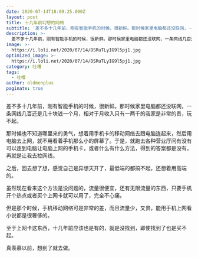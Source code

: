 ```yaml
---
date: 2020-07-14T18:09:25.000Z
layout: post
title: 十几年前幻想的网络
subtitle: '差不多十几年前，刚有智能手机的时候，很新鲜。那时候家里电脑都还没联网，一条网线几百还是几十块钱一个月，相对于月收入只有一两千的我家是非常的贵，玩不起。'
description: >-
  差不多十几年前，刚有智能手机的时候，很新鲜。那时候家里电脑都还没联网，一条网线几百还是几十块钱一个月，相对于月收入只有一两千的我家是非常的贵，玩不起。
image: >-
  https://i.loli.net/2020/07/14/DSRuTLyIG9l5pj1.jpg
optimized_image: >-
  https://i.loli.net/2020/07/14/DSRuTLyIG9l5pj1.jpg
category: 吐槽
tags:
  - 吐槽
author: oldmenplus
paginate: true
---
```


差不多十几年前，刚有智能手机的时候，很新鲜。那时候家里电脑都还没联网，一条网线几百还是几十块钱一个月，相对于月收入只有一两千的我家是非常的贵，玩不起。

那时候也不知道哪里来的勇气，想着用手机卡的移动网络去跟电脑连起来，然后用电脑去上网，就不用看着手机那么小的屏幕了。于是，就跑去各种营业厅问有没有可以连到电脑让电脑上网的手机卡，或者什么有什么方法，得到的答案都是没有，再就是让我去拉网线。

之后，回去想了想，感觉自己是异想天开了，最低端的都搞不起，还想着用高端的。

虽然现在看来这个方法是没问题的，流量很便宜，还有无限流量的东西，只要手机开个热点或者买个上网卡就可以用了，完全不心痛。

但是那个时候，手机移动网络可是非常的差，而且流量少，又贵，能用手机上网看小说都是很奢侈的。

至于上网卡这东西，十几年前应该也是有的，就是没找到，即使找到了也是买不起。

真羡慕以前，想到了就去做。